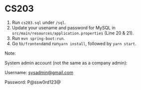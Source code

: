 # CS203

1. Run `cs203.sql` under `/sql`.
2. Update your usename and password for MySQL in `src/main/resources/application.properties` (Line 20 & 21).
3. Run `mvn spring-boot:run`.
4. Go to`/frontend`and run`yarn install`, followed by `yarn start`.

Note:

System admin account (not the same as a company admin):

Username: sysadmin@gmail.com

Password: P@ssw0rd123@
